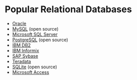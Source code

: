 # Popular Relational Databases


* [Oracle](https://en.wikipedia.org/wiki/Oracle_Database)
* [MySQL](https://en.wikipedia.org/wiki/MySQL) (open source)
* [Microsoft SQL Server](https://en.wikipedia.org/wiki/Microsoft_SQL_Server)
* [PostgreSQL](https://en.wikipedia.org/wiki/PostgreSQL) (open source)
* [IBM DB2](https://en.wikipedia.org/wiki/IBM_DB2)
* [IBM Informix](https://en.wikipedia.org/wiki/IBM_Informix)
* [SAP Sybase](https://en.wikipedia.org/wiki/Adaptive_Server_Enterprise)
* [Teradata](https://en.wikipedia.org/wiki/Teradata)
* [SQLite](https://en.wikipedia.org/wiki/SQLite) (open source)
* [Microsoft Access](https://en.wikipedia.org/wiki/Microsoft_Access)



